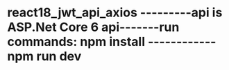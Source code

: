 # react18_jwt_api_axios ---------api is ASP.Net Core 6 api-------run commands: npm install ------------ npm run dev
